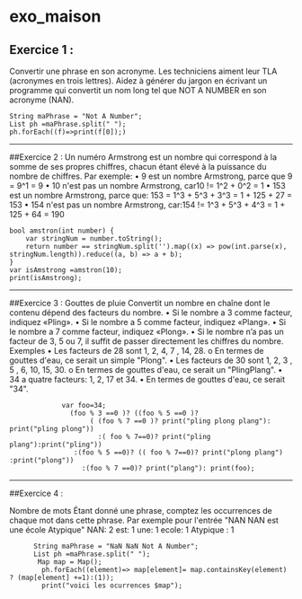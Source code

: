 # exo_maison
 
## Exercice  1 : 
Convertir une phrase en son acronyme.
Les techniciens aiment leur TLA (acronymes en trois lettres).
Aidez à générer du jargon en écrivant un programme qui convertit un nom long tel que NOT A NUMBER en son acronyme (NAN).

    String maPhrase = "Not A Number";
    List ph =maPhrase.split(" ");
    ph.forEach((f)=>print(f[0]);)
 
 ********************************************************************************
 


##Exercice 2 :
Un numéro Armstrong est un nombre qui correspond à la somme de ses propres chiffres, chacun étant élevé à la puissance du nombre de chiffres.
Par exemple:
•	9 est un nombre Armstrong, parce que 9 = 9^1 = 9
•	10 n'est pas un nombre Armstrong, car10 != 1^2 + 0^2 = 1
•	153 est un nombre Armstrong, parce que: 153 = 1^3 + 5^3 + 3^3 = 1 + 125 + 27 = 153
•	154 n'est pas un nombre Armstrong, car:154 != 1^3 + 5^3 + 4^3 = 1 + 125 + 64 = 190
    
    bool amstron(int number) {
        var stringNum = number.toString();
        return number == stringNum.split('').map((x) => pow(int.parse(x), stringNum.length)).reduce((a, b) => a + b);
    }
    var isAmstrong =amstron(10);
    print(isAmstrong);
*****************************************************************************************************

##Exercice 3 : 
Gouttes de pluie
Convertit un nombre en chaîne dont le contenu dépend des facteurs du nombre.
•	Si le nombre a 3 comme facteur, indiquez «Pling».
•	Si le nombre a 5 comme facteur, indiquez «Plang».
•	Si le nombre a 7 comme facteur, indiquez «Plong».
•	Si le nombre n’a pas un facteur de 3, 5 ou 7, il suffit de passer directement les chiffres du nombre.
Exemples
•	Les facteurs de 28 sont 1, 2, 4, 7 , 14, 28.
o	En termes de gouttes d'eau, ce serait un simple "Plong".
•	Les facteurs de 30 sont 1, 2, 3 , 5 , 6, 10, 15, 30.
o	En termes de gouttes d'eau, ce serait un "PlingPlang".
•	34 a quatre facteurs: 1, 2, 17 et 34.
•	En termes de gouttes d'eau, ce serait "34".
              
                 var foo=34;
                   (foo % 3 ==0 )? ((foo % 5 ==0 )? 
                        ( (foo % 7 ==0 )? print("pling plong plang"): print("pling plong"))
                          :( foo % 7==0)? print("pling plang"):print("pling"))
                    :(foo % 5 ==0)? (( foo % 7==0)? print("plong plang") :print("plong")) 
  	                  :(foo % 7 ==0)? print("plang"): print(foo);
                     

*******************************************************************************************
##Exercice 4 : 

Nombre de mots
Étant donné une phrase, comptez les occurrences de chaque mot dans cette phrase.
Par exemple pour l'entrée "NAN NAN est une école Atypique"
NAN: 2
est: 1
une: 1
ecole: 1
Atypique : 1

          String maPhrase = "NaN NaN Not A Number";
          List ph =maPhrase.split(" ");
           Map map = Map();
            ph.forEach((element)=> map[element]= map.containsKey(element) ? (map[element] +=1):(1));
            print("voici les ocurrences $map");


